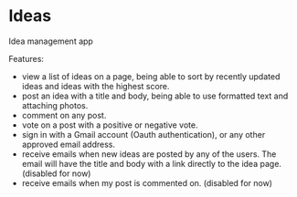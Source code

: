 Ideas
=====

Idea management app

Features:
- view a list of ideas on a page, being able to sort by recently updated ideas and ideas with the highest score.
- post an idea with a title and body, being able to use formatted text and attaching photos.
- comment on any post.
- vote on a post with a positive or negative vote.
- sign in with a Gmail account (Oauth authentication), or any other approved email address.
- receive emails when new ideas are posted by any of the users. The email will have the title and body with a link directly to the idea page. (disabled for now)
- receive emails when my post is commented on. (disabled for now)
